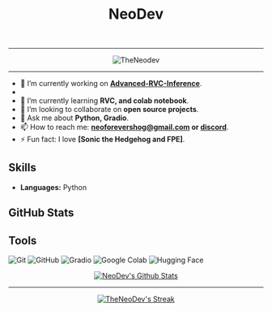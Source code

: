 <h1 align="center">NeoDev</h1>

<br>

--- 
<div align="center">
  <img src="https://komarev.com/ghpvc/?username=TheNeodev&label=Visitor&color=FF0000&style=flat" alt="TheNeodev" />
</div>

---



- 🔭 I’m currently working on **[Advanced-RVC-Inference](https://github.com/ArkanDash/Advanced-RVC-Inference)**.
- 
- 🌱 I’m currently learning **RVC, and colab notebook**.
- 👯 I’m looking to collaborate on **open source projects**.
- 💬 Ask me about **Python, Gradio**.
- 📫 How to reach me: **[neoforevershog@gmail.com](mailto:neoforevershog@gmail.com) or [discord](https://discord.com/users/1314204512814235689)**.
- ⚡ Fun fact: I love **[Sonic the Hedgehog and FPE]**.

## Skills

- **Languages:** Python

## GitHub Stats





## Tools
![Git](https://img.shields.io/badge/Git-F05032?style=for-the-badge&logo=git&logoColor=white)
![GitHub](https://img.shields.io/badge/GitHub-181717?style=for-the-badge&logo=github&logoColor=white)
![Gradio](https://img.shields.io/badge/Gradio-db9618?logo=Gradio&logoColor=white&style=for-the-badge)
![Google Colab](https://img.shields.io/badge/Google_Colab-F9AB00?style=for-the-badge&logo=googlecolab&logoColor=blue)
![Hugging Face](https://img.shields.io/badge/Hugging_Face-FDEE21?style=for-the-badge&logo=HuggingFace&logoColor=black)





<!-- Some Cards -->
<p align="center">
  <a href="https://github.com/TheNeoDev?tab=repositories">
    <img title="NeoDev's Github Stats" alt="NeoDev's Github Stats" src="https://github-readme-stats.vercel.app/api?username=TheNeoDev&show_icons=true&count_private=true&include_all_commits=false&custom_title=GitHub%20Stats&title_color=FFD700&text_color=DAA520&icon_color=FFA500&bg_color=FFFFFF" />
  </a>
</p>

---

<p align="center">
  <a href="https://github.com/TheNeoDev#user-activity-overview">
    <img title="TheNeoDev's Github Streak" alt="TheNeoDev's Streak" src="https://github-readme-streak-stats.herokuapp.com/?user=TheNeoDev&currStreakNum=FFFF00&sideNums=FFFF00&currStreakLabel=FFFFFF&sideLabels=FFFFFF&background=00000000&border=FFFFFF" />
  </a>
</p>
